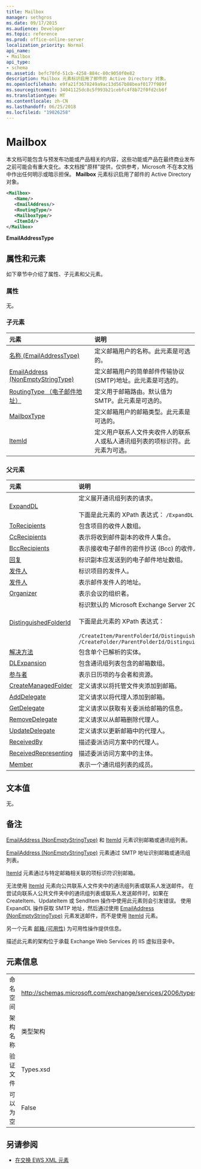 ```yaml
---
title: Mailbox
manager: sethgros
ms.date: 09/17/2015
ms.audience: Developer
ms.topic: reference
ms.prod: office-online-server
localization_priority: Normal
api_name:
- Mailbox
api_type:
- schema
ms.assetid: befc70fd-51cb-4258-884c-80c9050f0e82
description: Mailbox 元素标识启用了邮件的 Active Directory 对象。
ms.openlocfilehash: e9fa21f3678249a9ac13d567b88beaf0177f989f
ms.sourcegitcommit: 34041125dc8c5f993b21cebfc4f8b72f0fd2cb6f
ms.translationtype: MT
ms.contentlocale: zh-CN
ms.lasthandoff: 06/25/2018
ms.locfileid: "19826258"
---
```

# <a name="mailbox"></a>Mailbox

本文档可能包含与预发布功能或产品相关的内容，这些功能或产品在最终商业发布之前可能会有重大变化。本文档按"原样"提供，仅供参考，Microsoft 不在本文档中作出任何明示或暗示担保。 **Mailbox** 元素标识启用了邮件的 Active Directory 对象。 
  
```XML
<Mailbox>
   <Name/>
   <EmailAddress/>
   <RoutingType/>
   <MailboxType/>
   <ItemId/>
</Mailbox>
```

**EmailAddressType**

## <a name="attributes-and-elements"></a>属性和元素

如下章节中介绍了属性、子元素和父元素。
  
### <a name="attributes"></a>属性

无。
  
### <a name="child-elements"></a>子元素

|**元素**|**说明**|
|:-----|:-----|
|[名称 (EmailAddressType)](name-emailaddresstype.md) <br/> |定义邮箱用户的名称。此元素是可选的。  <br/> |
|[EmailAddress (NonEmptyStringType)](emailaddress-nonemptystringtype.md) <br/> |定义邮箱用户的简单邮件传输协议 (SMTP)地址。此元素是可选的。  <br/> |
|[RoutingType （电子邮件地址）](routingtype-emailaddress.md) <br/> |定义用于邮箱路由。默认值为 SMTP。此元素是可选的。  <br/> |
|[MailboxType](mailboxtype.md) <br/> |定义邮箱用户的邮箱类型。此元素是可选的。  <br/> |
|[ItemId](itemid.md) <br/> |定义用户联系人文件夹收件人的联系人或私人通讯组列表的项标识符。此元素为可选。  <br/> |
   
### <a name="parent-elements"></a>父元素

|**元素**|**说明**|
|:-----|:-----|
|[ExpandDL](expanddl.md) <br/> |定义展开通讯组列表的请求。 <br/> <br/> 下面是此元素的 XPath 表达式： ` /ExpandDL ` <br/> |
|[ToRecipients](torecipients.md) <br/> |包含项目的收件人数组。  <br/> |
|[CcRecipients](ccrecipients.md) <br/> |表示将收到邮件副本的收件人集合。  <br/> |
|[BccRecipients](bccrecipients.md) <br/> |表示接收电子邮件的密件抄送 (Bcc) 的收件人集合。  <br/> |
|[回复](replyto.md) <br/> |标识副本应发送到的电子邮件地址数组。  <br/> |
|[发件人](sender.md) <br/> |标识项目的发件人。  <br/> |
|[发件人](from.md) <br/> |表示邮件发件人的地址。  <br/> |
|[Organizer](organizer.md) <br/> |表示会议的组织者。  <br/> |
|[DistinguishedFolderId](distinguishedfolderid.md) <br/> | 标识默认的 Microsoft Exchange Server 2007 文件夹。  <br/><br/>  下面是此元素的 XPath 表达式： <br/> <br/>  `/CreateItem/ParentFolderId/DistinguishedFolderId` <br/>  `/CreateFolder/ParentFolderId/DistinguishedFolderId` <br/> |
|[解决方法](resolution.md) <br/> |包含单个已解析的实体。  <br/> |
|[DLExpansion](dlexpansion.md) <br/> |包含通讯组列表包含的邮箱数组。  <br/> |
|[参与者](attendee.md) <br/> |表示日历项的与会者和资源。  <br/> |
|[CreateManagedFolder](createmanagedfolder.md) <br/> |定义请求以将托管文件夹添加到邮箱。  <br/> |
|[AddDelegate](adddelegate.md) <br/> |定义请求以将代理人添加到邮箱。  <br/> |
|[GetDelegate](getdelegate.md) <br/> |定义请求以获取有关委派给邮箱的信息。  <br/> |
|[RemoveDelegate](removedelegate.md) <br/> |定义请求以从邮箱删除代理人。  <br/> |
|[UpdateDelegate](updatedelegate.md) <br/> |定义请求以更新邮箱中的代理人。  <br/> |
|[ReceivedBy](receivedby.md) <br/> |描述委派访问方案中的代理人。  <br/> |
|[ReceivedRepresenting](receivedrepresenting.md) <br/> |描述委派访问方案中的主体。  <br/> |
|[Member](member-ex15websvcsotherref.md) <br/> |表示一个通讯组列表的成员。  <br/> |
   
## <a name="text-value"></a>文本值

无。
  
## <a name="remarks"></a>备注

[EmailAddress (NonEmptyStringType)](emailaddress-nonemptystringtype.md) 和 [ItemId](itemid.md) 元素识别邮箱或通讯组列表。 

[EmailAddress (NonEmptyStringType)](emailaddress-nonemptystringtype.md) 元素通过 SMTP 地址识别邮箱或通讯组列表。 

[ItemId](itemid.md) 元素通过与特定邮箱相关联的项标识符识别邮箱。 

无法使用 [ItemId](itemid.md) 元素向公共联系人文件夹中的通讯组列表或联系人发送邮件。 在尝试向联系人公共文件夹中的通讯组列表或联系人发送邮件时，如果在 CreateItem、UpdateItem 或 SendItem 操作中使用此元素则会引发错误。 使用 ExpandDL 操作获取 SMTP 地址，然后通过使用 [EmailAddress (NonEmptyStringType)](emailaddress-nonemptystringtype.md) 元素发送邮件，而不是使用 [ItemId](itemid.md) 元素。 
  
另一个元素 [邮箱 (可用性)](mailbox-availability.md) 为可用性操作提供信息。 
  
描述此元素的架构位于承载 Exchange Web Services 的 IIS 虚拟目录中。
  
## <a name="element-information"></a>元素信息

|||
|:-----|:-----|
|命名空间  <br/> |http://schemas.microsoft.com/exchange/services/2006/types  <br/> |
|架构名称  <br/> |类型架构  <br/> |
|验证文件  <br/> |Types.xsd  <br/> |
|可以为空  <br/> |False  <br/> |
   
## <a name="see-also"></a>另请参阅

- [在交换 EWS XML 元素](ews-xml-elements-in-exchange.md)

